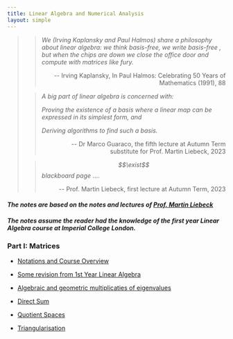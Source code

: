 ```yaml
---
title: Linear Algebra and Numerical Analysis
layout: simple
---
```


>>*We (Irving Kaplansky and Paul Halmos) share a philosophy about linear algebra: we think basis-free, we write basis-free , but when the chips are down we close the office door and compute with matrices like fury.*
>>
>><p align="right">-- Irving Kaplansky, In Paul Halmos: Celebrating 50 Years of Mathematics (1991), 88</p>
>
>> *A big part of linear algebra is concerned with:*
>>
>> *Proving the existence of a basis where a linear map can be expressed in its simplest form, and*
>>
>> *Deriving algorithms to find such a basis.*
>><p align="right">-- Dr Marco Guaraco, the fifth lecture at Autumn Term substitute for Prof. Martin Liebeck, 2023</p>
>
>>*$$\exist$$ blackboard page* ....
>>
>><p align="right">-- Prof. Martin Liebeck, first lecture at Autumn Term, 2023</p>

#### *The notes are based on the notes and lectures of [Prof. Martin Liebeck](https://www.ma.ic.ac.uk/~mwl/)*

#### *The notes assume the reader had the knowledge of the first year Linear Algebra course at Imperial College London.*

### Part I: Matrices

- [Notations and Course Overview](/study/Imperial_mathematics/year_2/Linear_Algebra_and_Numerical_Analysis/Part_I/1_Notations_and_Course_Overview)

- [Some revision from 1st Year Linear Algebra](/study/Imperial_mathematics/year_2/Linear_Algebra_and_Numerical_Analysis/Part_I/2_RevisionofYear1)

- [Algebraic and geometric multiplicaties of eigenvalues](/study/Imperial_mathematics/year_2/Linear_Algebra_and_Numerical_Analysis/Part_I/3_Algebraic_and_geometric_multiplicaties_of_eigenvalues)

- [Direct Sum](/study/Imperial_mathematics/year_2/Linear_Algebra_and_Numerical_Analysis/Part_I/4_Direct_Sum)

- [Quotient Spaces](/study/Imperial_mathematics/year_2/Linear_Algebra_and_Numerical_Analysis/Part_I/5_Quotient_Spaces)

- [Triangularisation](/study/Imperial_mathematics/year_2/Linear_Algebra_and_Numerical_Analysis/Part_I/6_Triangularisation)
